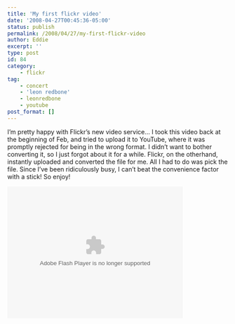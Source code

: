 ```yaml
---
title: 'My first flickr video'
date: '2008-04-27T00:45:36-05:00'
status: publish
permalink: /2008/04/27/my-first-flickr-video
author: Eddie
excerpt: ''
type: post
id: 84
category:
    - flickr
tag:
    - concert
    - 'leon redbone'
    - leonredbone
    - youtube
post_format: []
---
```

I’m pretty happy with Flickr’s new video service... I took this video back at the beginning of Feb, and tried to upload it to YouTube, where it was promptly rejected for being in the wrong format. I didn’t want to bother converting it, so I just forgot about it for a while. Flickr, on the otherhand, instantly uploaded and converted the file for me. All I had to do was pick the file. Since I’ve been ridiculously busy, I can’t beat the convenience factor with a stick! So enjoy!

<object classid="clsid:D27CDB6E-AE6D-11cf-96B8-444553540000" data="http://www.flickr.com/apps/video/stewart.swf?v=49235" height="300" type="application/x-shockwave-flash" width="400"><param name="flashvars" value="intl_lang=en-us&photo_secret=12dab24d83&photo_id=2443824697&show_info_box=true"></param><param name="movie" value="http://www.flickr.com/apps/video/stewart.swf?v=49235"></param><param name="bgcolor" value="#000000"></param><param name="allowFullScreen" value="true"></param><embed allowfullscreen="true" bgcolor="#000000" flashvars="intl_lang=en-us&photo_secret=12dab24d83&photo_id=2443824697&flickr_show_info_box=true" height="300" src="http://www.flickr.com/apps/video/stewart.swf?v=49235" type="application/x-shockwave-flash" width="400"></embed></object>